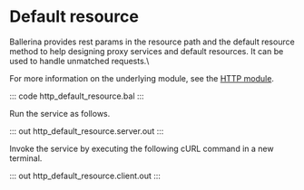 # Default resource

Ballerina provides rest params in the resource path and the default resource method to help designing proxy services and default resources. It can be used to handle unmatched requests.\

For more information on the underlying module,  see the [HTTP module](https://lib.ballerina.io/ballerina/http/latest/).

::: code http_default_resource.bal :::

Run the service as follows.

::: out http_default_resource.server.out :::

Invoke the service by executing the following cURL command in a new terminal.

::: out http_default_resource.client.out :::
